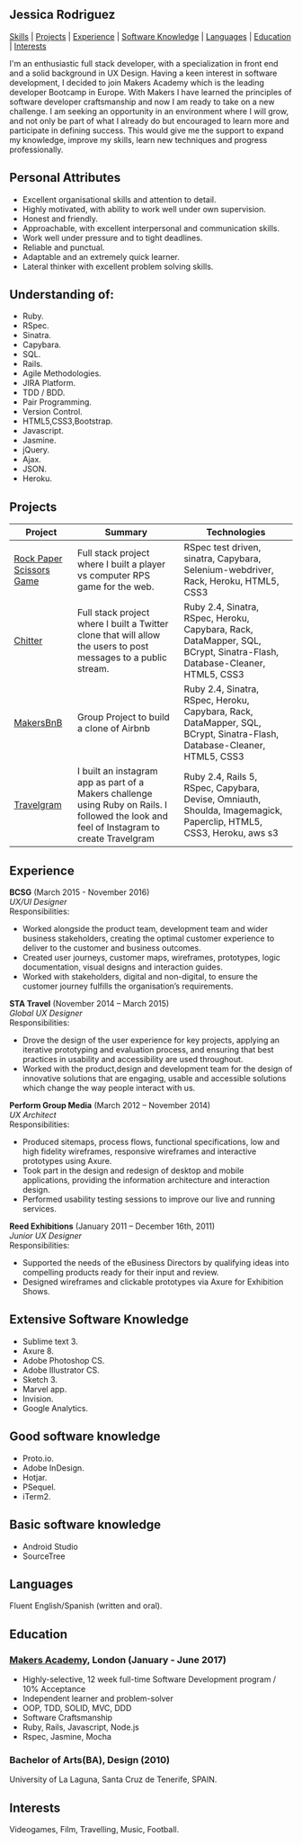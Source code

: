 ## Jessica Rodriguez

[Skills](#understanding-of) | [Projects](#projects) | [Experience](#experience) | [Software Knowledge](#extensive-software-knowledge) | [Languages](#languages) | [Education](#education) | [Interests](#interests)  
  
I'm an enthusiastic full stack developer, with a specialization in front end and a solid background in UX Design. Having a keen interest in software development, I decided to join Makers Academy which is the leading developer Bootcamp in Europe. With Makers I have learned the principles of software developer craftsmanship and now I am ready to take on a new challenge. I am seeking an opportunity in an environment where I will grow, and not only be part of what I already do but encouraged to learn more and participate in defining success. This would give me the support to expand my knowledge, improve my skills, learn new techniques and progress professionally.  
  
## Personal Attributes

* Excellent organisational skills and attention to detail.
* Highly motivated, with ability to work well under own supervision.
* Honest and friendly. 
* Approachable, with excellent interpersonal and communication skills.
* Work well under pressure and to tight deadlines.
* Reliable and punctual.
* Adaptable and an extremely quick learner.
* Lateral thinker with excellent problem solving skills.

## Understanding of:

 * Ruby.
 * RSpec.
 * Sinatra.
 * Capybara.
 * SQL.
 * Rails.
 * Agile Methodologies.
 * JIRA Platform.
 * TDD / BDD.
 * Pair Programming.
 * Version Control.
 * HTML5,CSS3,Bootstrap.
 * Javascript.
 * Jasmine.
 * jQuery.
 * Ajax.
 * JSON.
 * Heroku.

## Projects

Project | Summary | Technologies
------- | ------- | ------------
[Rock Paper Scissors Game](https://github.com/j-rods/rps-challenge) | Full stack project where I built a player vs computer RPS game for the web. | RSpec test driven, sinatra, Capybara, Selenium-webdriver, Rack, Heroku, HTML5, CSS3
[Chitter](https://github.com/j-rods/chitter-challenge) | Full stack project where I built a Twitter clone that will allow the users to post messages to a public stream. | Ruby 2.4, Sinatra, RSpec, Heroku, Capybara, Rack, DataMapper, SQL, BCrypt, Sinatra-Flash, Database-Cleaner, HTML5, CSS3
[MakersBnB](https://github.com/jackbittiner/Makersbnb) | Group Project to build a clone of Airbnb | Ruby 2.4, Sinatra, RSpec, Heroku, Capybara, Rack, DataMapper, SQL, BCrypt, Sinatra-Flash, Database-Cleaner, HTML5, CSS3
[Travelgram](https://github.com/j-rods/instagram-challenge) | I built an instagram app as part of a Makers challenge using Ruby on Rails. I followed the look and feel of Instagram to create Travelgram  | Ruby 2.4, Rails 5, RSpec, Capybara, Devise, Omniauth, Shoulda, Imagemagick, Paperclip, HTML5, CSS3, Heroku, aws s3


## Experience  
  
**BCSG** (March 2015 - November 2016)  
*UX/UI Designer*  
Responsibilities:  
* Worked alongside the product team, development team and wider business stakeholders, creating the optimal customer experience to deliver to the customer and business outcomes.
* Created user journeys, customer maps, wireframes, prototypes, logic documentation, visual designs and interaction guides.
* Worked with stakeholders, digital and non-digital, to ensure the customer journey fulfills the organisation’s requirements.  

**STA Travel** (November 2014 – March 2015)  
*Global UX Designer*  
Responsibilities:  
* Drove the design of the user experience for key projects, applying an iterative prototyping and evaluation process, and ensuring that best practices in usability and accessibility are used throughout.
* Worked with the product,design and development team for the design of innovative solutions that are engaging, usable and accessible solutions which change the way people interact with us. 

**Perform Group Media** (March 2012 – November  2014)  
*UX Architect*  
Responsibilities:  
* Produced sitemaps, process flows, functional specifications, low and high fidelity wireframes, responsive wireframes and interactive prototypes using Axure.
* Took part in the design and redesign of desktop and mobile applications, providing the information architecture and interaction design. 
* Performed usability testing sessions to improve our live and running services.

**Reed Exhibitions** (January 2011 – December 16th, 2011)  
*Junior UX Designer*  
Responsibilities:  
* Supported the needs of the eBusiness Directors by qualifying ideas into compelling products ready for their input and review.
* Designed wireframes and clickable prototypes via Axure for Exhibition Shows.

## Extensive Software Knowledge
  
 * Sublime text 3.
 * Axure 8.
 * Adobe Photoshop CS.
 * Adobe Illustrator CS.
 * Sketch 3.
 * Marvel app.
 * Invision.
 * Google Analytics.
  
## Good software knowledge
  
 * Proto.io.
 * Adobe InDesign.
 * Hotjar.
 * PSequel.
 * iTerm2.

## Basic software knowledge

 * Android Studio
 * SourceTree
  
## Languages
Fluent English/Spanish (written and oral).

## Education
### [Makers Academy], London (January - June 2017)
* Highly-selective, 12 week full-time Software Development program / 10% Acceptance
* Independent learner and problem-solver
* OOP, TDD, SOLID, MVC, DDD
* Software Craftsmanship
* Ruby, Rails, Javascript, Node.js
* Rspec, Jasmine, Mocha

### Bachelor of Arts(BA), Design (2010)
University of La Laguna, Santa Cruz de Tenerife, SPAIN.

[Makers Academy]:http://www.makersacademy.com

## Interests
Videogames, Film, Travelling, Music, Football.  
 
